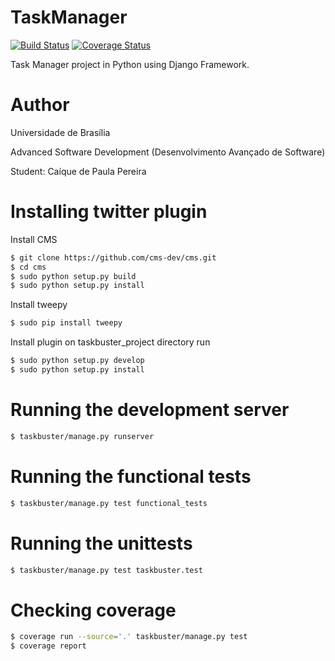 # TaskManager

[![Build Status](https://travis-ci.org/caiquepereira/TaskManager.svg?branch=master)](https://travis-ci.org/caiquepereira/TaskManager)
[![Coverage Status](https://coveralls.io/repos/github/caiquepereira/TaskManager/badge.svg?branch=master)](https://coveralls.io/github/caiquepereira/TaskManager?branch=master)

Task Manager project in Python using Django Framework.

# Author
Universidade de Brasília

Advanced Software Development (Desenvolvimento Avançado de Software)

Student: Caíque de Paula Pereira


# Installing twitter plugin

Install CMS
```bash
$ git clone https://github.com/cms-dev/cms.git
$ cd cms
$ sudo python setup.py build
$ sudo python setup.py install
```

Install tweepy
```bash
$ sudo pip install tweepy
```

Install plugin on taskbuster_project directory run
```bash
$ sudo python setup.py develop
$ sudo python setup.py install
```

# Running the development server

```bash
$ taskbuster/manage.py runserver
```

# Running the functional tests

```bash
$ taskbuster/manage.py test functional_tests
```

# Running the unittests

```bash
$ taskbuster/manage.py test taskbuster.test
```

# Checking coverage

```bash
$ coverage run --source='.' taskbuster/manage.py test
$ coverage report
```
